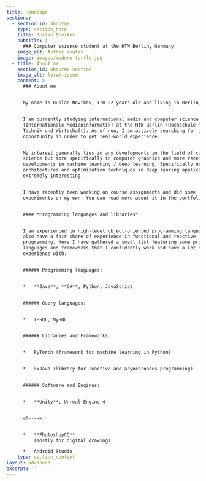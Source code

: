 ```yaml
---
title: Homepage
sections:
  - section_id: aboutme
    type: section_hero
    title: Ruslan Novikov
    subtitle: |
      ### Computer science student at the HTW Berlin, Germany
    image_alt: Author avatar
    image: images/modern-turtle.jpg
  - title: About me
    section_id: aboutme-section
    image_alt: lorem-ipsum
    content: >
      ### About me


      My name is Ruslan Novikov, I'm 22 years old and living in Berlin, Germany.


      I am currently studying international media and computer science
      (Internationale Medieninformatik) at the HTW Berlin (Hochschule für
      Technik und Wirtschaft). As of now, I am actively searching for internship
      opportunity in order to get real-world experience.


      My interest generally lies in any developments in the field of computer
      science but more specifically in computer graphics and more recently, in
      developments in machine learning / deep learning. Specifically network
      architectures and optimization techniques in deep learing applications are
      extremely interesting.


      I have recently been working on course assignments and did some
      experiments on my own. You can read more about it in the portfolio tab.


      #### *Programming languages and libraries*


      I am experienced in high-level object-oriented programming languages and
      also have a fair share of experience in functional and reactive
      programming. Here I have gathered a small list featuring some programming
      languages and frameworks that I confidently work and have a lot of
      experience with.


      ###### Programming languages:


      *   **Java**, **C#**, Python, JavaScript


      ###### Query languages:


      *   T-SQL, MySQL


      ###### Libraries and Frameworks:


      *   PyTorch (framework for machine learning in Python)


      *   RxJava (library for reactive and asynchronous programming)


      ###### Software and Engines:


      *   **Unity**, Unreal Engine 4


      <!---->


      *   **PhotoshopCC**
          (mostly for digital drawing)

      *   Android Studio
    type: section_content
layout: advanced
excerpt: ''
---
```

